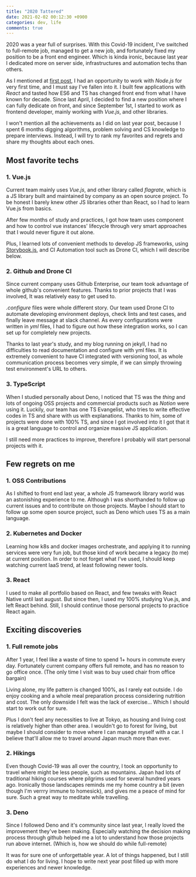 ```yaml
---
title: "2020 Tattered"
date: 2021-02-02 00:12:30 +0900
categories: dev, life
comments: true
---
```


2020 was a year full of surprises. With this Covid-19 incident, I've switched to full-remote job, managed to get a new job, and fortunately fixed my position to be a front end engineer. Which is kinda ironic, because last year I dedicated more on server side, infrastructures and automation techs than others.

As I mentioned at [first post][2019], I had an opportunity to work with _Node.js_ for very first time, and I must say I've fallen into it. I built few applications with _React_ and tasted how ES6 and TS has changed front end from what I have known for decade. Since last April, I decided to find a new position where I can fully dedicate on front, and since September 1st, I started to work as frontend developer, mainly working with _Vue.js_, and other libraries.

I won't mention all the achievements as I did on last year post, because I spent 6 months digging algorithms, problem solving and CS knowledge to prepare interviews. Instead, I will try to rank my favorites and regrets and share my thoughts about each ones.

## Most favorite techs

### 1. Vue.js

Current team mainly uses _Vue.js_, and other library called _flagrate_, which is a JS library built and maintained by company as an open source project. To be honest I barely knew other JS libraries other than React, so I had to learn Vue.js from basics.

After few months of study and practices, I got how team uses component and how to control vue instances' lifecycle through very smart approaches that I would never figure it out alone.

Plus, I learned lots of convenient methods to develop JS frameworks, using [Storybook.js][storybook], and CI Automation tool such as Drone CI, which I will describe below.

### 2. Github and Drone CI

Since current company uses Github Enterprise, our team took advantage of whole github's convenient features. Thanks to prior projects that I was involved, It was relatively easy to get used to.

_.configure_ files were whole different story. Our team used Drone CI to automate developing environment deploys, check lints and test cases, and finally leave message at slack channel. As every configurations were written in _yml_ files, I had to figure out how these integration works, so I can set up for completely new projects.

Thanks to last year's study, and my blog running on jekyll, I had no difficulties to read documentation and configure with yml files. It is extremely convenient to have CI integrated with versioning tool, as whole communication process becomes very simple, if we can simply throwing test environment's URL to others.

### 3. TypeScript

When I studied personally about Deno, I noticed that TS was the _thing_ and lots of ongoing OSS projects and commercial products such as _Notion_ were using it. Luckily, our team has one TS Evangelist, who tries to write effective codes in TS and share with us with explanations. Thanks to him, some of projects were done with 100% TS, and since I got involved into it I got that it is a great language to control and organize massive JS application.

I still need more practices to improve, therefore I probably will start personal projects with it.

## Few regrets on me

### 1. OSS Contributions

As I shifted to front end last year, a whole JS framework library world was an astonishing experience to me. Although I was shorthanded to follow up current issues and to contribute on those projects. Maybe I should start to follow up some open source project, such as Deno which uses TS as a main language.

### 2. Kubernetes and Docker

Learning how k8s and docker images orchestrate, and applying it to running services were very fun job, but those kind of work became a legacy (to me) at current position. In order to not forget what I've used, I should keep watching current IaaS trend, at least following newer tools.

### 3. React

I used to make all portfolio based on React, and few tweaks with React Native until last august. But since then, I used my 100% studying Vue.js, and left React behind. Still, I should continue those personal projects to practice React again.

## Exciting discoveries

### 1. Full remote jobs

After 1 year, I feel like a waste of time to spend 1+ hours in commute every day. Fortunately current company offers full remote, and has no reason to go office once. (The only time I visit was to buy used chair from office bargain)

Living alone, my life pattern is changed 100%, as I rarely eat outside. I do enjoy cooking and a whole meal preparation process considering nutrition and cost. The only downside I felt was the lack of exercise... Which I should start to work out for sure.

Plus I don't feel any necessities to live at Tokyo, as housing and living cost is relatively higher than other area. I wouldn't go to forest for living, but maybe I should consider to move where I can manage myself with a car. I believe that'll allow me to travel around Japan much more than ever.

### 2. Hikings

Even though Covid-19 was all over the country, I took an opportunity to travel where might be less people, such as mountains. Japan had lots of traditional hiking courses where pilgrims used for several hundred years ago. Ironically those landscapes reminds me my home country a bit (even though I'm verrry immune to homesick), and gives me a peace of mind for sure. Such a great way to meditate while travelling.

### 3. Deno

Since I followed Deno and it's community since last year, I really loved the improvement they've been making. Especially watching the decision making process through github helped me a lot to understand how those projects run above internet. (Which is, how we should do while full-remote) 



It was for sure one of unforgettable year. A lot of things happened, but I still do what I do for living. I hope to write next year post filled up with more experiences and newer knowledge.

[2019]: https://kogit.co/dev/2019-tattered/
[storybook]: https://storybook.js.org/
